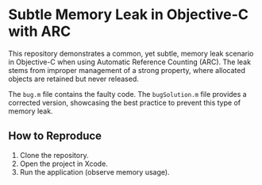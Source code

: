 # Subtle Memory Leak in Objective-C with ARC

This repository demonstrates a common, yet subtle, memory leak scenario in Objective-C when using Automatic Reference Counting (ARC).  The leak stems from improper management of a strong property, where allocated objects are retained but never released.

The `bug.m` file contains the faulty code. The `bugSolution.m` file provides a corrected version, showcasing the best practice to prevent this type of memory leak.

## How to Reproduce

1. Clone the repository.
2. Open the project in Xcode.
3. Run the application (observe memory usage).